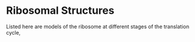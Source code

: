 # Ribosomal Structures

Listed here are models of the ribosome at different stages of the translation cycle, 